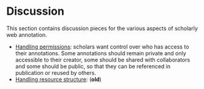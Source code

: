 # Discussion

This section contains discussion pieces for the various aspects of scholarly web annotation.

- [Handling permissions](handling-permissions.md): scholars want control over who has access to their annotations. Some annotations should remain private and only accessible to their creator, some should be shared with collaborators and some should be public, so that they can be referenced in publication or reused by others.
- [Handling resource structure](handling_resource_structure.md): (**old**)

